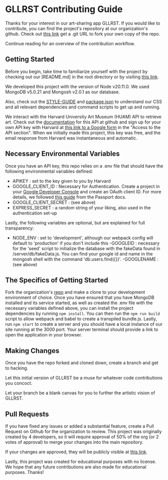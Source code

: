 # GLLRST Contributing Guide

Thanks for your interest in our art-sharing app GLLRST. If you would like to contribute, you can find the project's repository at our organization's github.  Check out [this link](https://github.com/Par-For-Loops/gallerist/) get a .git URL to fork your own copy of the repo.

Continue reading for an overview of the contribution workflow.

## Getting Started

Before you begin, take time to familiarize yourself with the project by checking out our [README.md] in the root directory or by visiting [this link](https://github.com/Par-For-Loops/gallerist/blob/main/README.md).

We developed this project with the version of Node v20.11.0.  We used MongoDB v5.0.21 and Mongosh v2.0.1 as our database.

Also, check out the [STYLE-GUIDE](https://github.com/Par-For-Loops/gallerist/blob/main/STYLE-GUIDE.md) and [package.json](https://github.com/Par-For-Loops/gallerist/blob/main/package.json) to understand our CSS and all relevant dependencies and command scripts to get up and running.

We interact with the Harvard University Art Museum (HUAM) API to retrieve art.  Check out the [documentation](https://github.com/harvardartmuseums/api-docs) for this API at github and sign up for your own API key with Harvard at [this link to a Google form](https://docs.google.com/forms/d/e/1FAIpQLSfkmEBqH76HLMMiCC-GPPnhcvHC9aJS86E32dOd0Z8MpY2rvQ/viewform) in the "Access to the API section". When we initially made this project, this key was free, and the email response from Harvard was instantaneous and automatic.

## Necessary Environmental Variables

Once you have an API key, this repo relies on a .env file that should have the following environmental variables defined:

- APIKEY : set to the key given to you by Harvard
- GOOGLE_CLIENT_ID : Necessary for Authentication.  Create a project in your [Google Developer Console](http://console.cloud.google.com/) and create an OAuth client ID. For more details, we followed [this guide](https://www.passportjs.org/tutorials/google/register/) from the Passport docs.
- GOOGLE_CLIENT_SECRET : (see above)
- EXPRESS_SECRET : a random string of your liking, also used in the authentication set-up

Lastly, the following variables are optional, but are explained for full transparency:
- NODE_ENV : set to 'development', although our webpack config will default to 'production' if you don't include this
-GOOGLEID : necessary for the 'seed' script to initialize the database with the fakeData found in /server/db/fakeData.js.  You can find your google id and name in the mongosh shell with the command 'db.users.find({})'.
-GOOGLENAME : (see above)

## The Specifics of Getting Started

Fork the organization's [repo](https://github.com/Par-For-Loops/gallerist/) and make a clone to your development environment of choice.  Once you have ensured that you have MongoDB installed and its service started, as well as created the .env file with the necessary variables defined above, you can install the project dependencies by running `npm install`.  You can then run the `npm run build` script to allow webpack and babel to create a transpiled bundle.js.  Lastly, run `npm start` to create a server and you should have a local instance of our site running at the 3000 port. Your server terminal should provide a link to open the application in your browser.

## Making Changes

Once you have the repo forked and cloned down, create a branch and get to hacking. 

Let this initial version of GLLRST be a muse for whatever code contributions you concoct.

Let your branch be a blank canvas for you to further the artistic vision of GLLRST.

## Pull Requests

If you have fixed any issues or added a substantial feature, create a Pull Request on Github for the organization to review. This project was originally created by 4 developers, so it will require approval of 50% of the org (or 2 votes of approval) to merge your changes into the main repository.

If your changes are approved, they will be publicly visible at [this link](https://github.com/Par-For-Loops/gallerist/).

Lastly, this project was created for educational purposes with no license.  We hope that any future contributions are also made for educational purposes.  Thanks!
